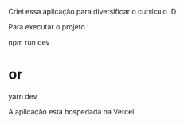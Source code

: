 Criei essa aplicação para diversificar o currículo :D

Para executar o projeto :

npm run dev

# or

yarn dev

A aplicação está hospedada na Vercel
